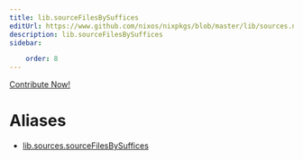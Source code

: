 ```yaml
---
title: lib.sourceFilesBySuffices
editUrl: https://www.github.com/nixos/nixpkgs/blob/master/lib/sources.nix#L165C5
description: lib.sourceFilesBySuffices
sidebar:

    order: 8
---
```


<a href="https://www.github.com/nixos/nixpkgs/blob/master/lib/sources.nix#L165C5">Contribute Now!</a>


# Aliases

- [lib.sources.sourceFilesBySuffices](reference/lib/sources/lib-sources-sourceFilesBySuffices)


